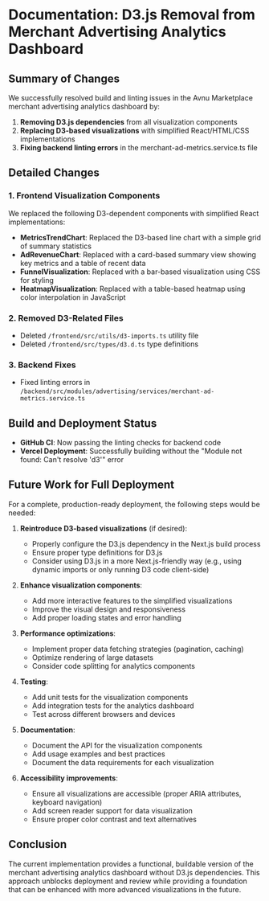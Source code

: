 # Documentation: D3.js Removal from Merchant Advertising Analytics Dashboard

## Summary of Changes

We successfully resolved build and linting issues in the Avnu Marketplace merchant advertising analytics dashboard by:

1. **Removing D3.js dependencies** from all visualization components
2. **Replacing D3-based visualizations** with simplified React/HTML/CSS implementations
3. **Fixing backend linting errors** in the merchant-ad-metrics.service.ts file

## Detailed Changes

### 1. Frontend Visualization Components

We replaced the following D3-dependent components with simplified React implementations:

- **MetricsTrendChart**: Replaced the D3-based line chart with a simple grid of summary statistics
- **AdRevenueChart**: Replaced with a card-based summary view showing key metrics and a table of recent data
- **FunnelVisualization**: Replaced with a bar-based visualization using CSS for styling
- **HeatmapVisualization**: Replaced with a table-based heatmap using color interpolation in JavaScript

### 2. Removed D3-Related Files

- Deleted `/frontend/src/utils/d3-imports.ts` utility file
- Deleted `/frontend/src/types/d3.d.ts` type definitions

### 3. Backend Fixes

- Fixed linting errors in `/backend/src/modules/advertising/services/merchant-ad-metrics.service.ts`

## Build and Deployment Status

- **GitHub CI**: Now passing the linting checks for backend code
- **Vercel Deployment**: Successfully building without the "Module not found: Can't resolve 'd3'" error

## Future Work for Full Deployment

For a complete, production-ready deployment, the following steps would be needed:

1. **Reintroduce D3-based visualizations** (if desired):
   - Properly configure the D3.js dependency in the Next.js build process
   - Ensure proper type definitions for D3.js
   - Consider using D3.js in a more Next.js-friendly way (e.g., using dynamic imports or only running D3 code client-side)

2. **Enhance visualization components**:
   - Add more interactive features to the simplified visualizations
   - Improve the visual design and responsiveness
   - Add proper loading states and error handling

3. **Performance optimizations**:
   - Implement proper data fetching strategies (pagination, caching)
   - Optimize rendering of large datasets
   - Consider code splitting for analytics components

4. **Testing**:
   - Add unit tests for the visualization components
   - Add integration tests for the analytics dashboard
   - Test across different browsers and devices

5. **Documentation**:
   - Document the API for the visualization components
   - Add usage examples and best practices
   - Document the data requirements for each visualization

6. **Accessibility improvements**:
   - Ensure all visualizations are accessible (proper ARIA attributes, keyboard navigation)
   - Add screen reader support for data visualization
   - Ensure proper color contrast and text alternatives

## Conclusion

The current implementation provides a functional, buildable version of the merchant advertising analytics dashboard without D3.js dependencies. This approach unblocks deployment and review while providing a foundation that can be enhanced with more advanced visualizations in the future.
